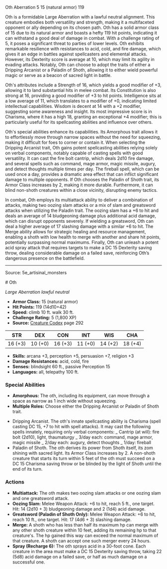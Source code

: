 <MonsterName/>Oth</MonsterName>
<CreatureType/>Aberration</CreatureType>
<CR/>5</CR>
<AC/>15 (natural armor)</AC>
<HP/>119</HP>
<summary>Oth is a formidable Large Aberration with a lawful neutral alignment. This creature embodies both versatility and strength, making it a multifaceted opponent or ally depending on its chosen path. Oth has a solid armor class of 15 due to its natural armor and boasts a hefty 119 hit points, indicating it can withstand a good deal of damage in combat. With a challenge rating of 5, it poses a significant threat to parties of lower levels. Oth exhibits remarkable resilience with resistances to acid, cold, and fire damage, which gives it an edge in battles against spellcasters and elemental attacks. However, its Dexterity score is average at 10, which may limit its agility in evading attacks. Notably, Oth can choose to adopt the traits of either a Dripping Arcanist or a Paladin of Shoth, allowing it to either wield powerful magic or serve as a beacon of sacred light in battle.</summary>

<detail>

Oth's attributes include a Strength of 16, which yields a good modifier of +3, allowing it to land substantial hits in melee combat. Its Constitution is also strong at 16, providing a good modifier of +3 to hit points. Intelligence sits at a low average of 11, which translates to a modifier of +0, indicating limited intellectual capabilities. Wisdom is decent at 14 with a +2 modifier, suggesting some awareness and insight. Its most impressive score is in Charisma, where it has a high 18, granting an exceptional +4 modifier; this is particularly useful for its spellcasting abilities and influence over others.

Oth's special abilities enhance its capabilities. Its Amorphous trait allows it to effortlessly move through narrow spaces without the need for squeezing, making it difficult for foes to corner or contain it. When selecting the Dripping Arcanist trait, Oth gains potent spellcasting abilities relying solely on verbal components, notably capable of casting spells with good versatility. It can cast the fire bolt cantrip, which deals 2d10 fire damage, and several spells such as command, mage armor, magic missile, augury, and detect thoughts multiple times per day. The fireball spell, which can be used once a day, provides a dramatic area effect that can inflict significant damage to multiple opponents. If Oth chooses the Paladin of Shoth trait, its Armor Class increases by 2, making it more durable. Furthermore, it can blind non-shoth creatures within a close vicinity, disrupting enemy tactics.

In combat, Oth employs its multiattack ability to deliver a combination of attacks, making two oozing slam attacks or a mix of slam and greatsword attacks when utilizing the Paladin trait. The oozing slam has a +6 to hit and deals an average of 14 bludgeoning damage plus additional acid damage, which can disrupt opponents severely. If wielding a greatsword, Oth can deal a higher average of 17 slashing damage with a similar +6 to hit. The Merge ability allows for strategic healing and resource management, enabling a shoth with low health to merge with another and share hit points, potentially surpassing normal maximums. Finally, Oth can unleash a potent acid spray attack that requires targets to make a DC 15 Dexterity saving throw, dealing considerable damage on a failed save, reinforcing Oth’s dangerous presence on the battlefield.</detail>



---

Source: 5e_artisinal_monsters

<statblock>
# Oth

*Large* *Aberration* *lawful neutral*

- **Armor Class:** 15 (natural armor)
- **Hit Points:** 119 (14d10+42)
- **Speed:** climb 10 ft. walk 30 ft.
- **Challenge Rating:** 5 (1,800 XP)
- **Source:** [Creature Codex](https://koboldpress.com/kpstore/product/creature-codex-for-5th-edition-dnd) page 292

| STR | DEX | CON | INT | WIS | CHA |
| --- | --- | --- | --- | --- | --- |
| 16 (+3) | 10 (+0) | 16 (+3) | 11 (+0) | 14 (+2) | 18 (+4) |

- **Skills:** arcana +3, perception +5, persuasion +7, religion +3
- **Damage Resistances:** acid, cold, fire
- **Senses:** blindsight 60 ft., passive Perception 15
- **Languages:** all, telepathy 100 ft.

### Special Abilities

- **Amorphous:** The oth, including its equipment, can move through a space as narrow as 1 inch wide without squeezing.
- **Multiple Roles:** Choose either the Dripping Arcanist or Paladin of Shoth trait. 
* Dripping Arcanist. The oth's innate spellcasting ability is Charisma (spell casting DC 15, +7 to hit with spell attacks). It may cast the following spells innately, requiring only verbal components: _
Cantrip (at will): fire bolt (2d10), light, thaumaturgy _
3/day each: command, mage armor, magic missile _
2/day each: augury, detect thoughts _
1/day: fireball
* Paladin of Shoth. The oth derives its power from Shoth itself, its zom shining with sacred light. Its Armor Class increases by 2. A non-shoth creature that starts its turn within 5 feet of the oth must succeed on a DC 15 Charisma saving throw or be blinded by the light of Shoth until the end of its turn.

### Actions

- **Multiattack:** The oth makes two oozing slam attacks or one oozing slam and one greatsword attack.
- **Oozing Slam:** Melee Weapon Attack: +6 to hit, reach 5 ft., one target. Hit: 14 (2d10 + 3) bludgeoning damage and 2 (1d4) acid damage.
- **Greatsword (Paladin of Shoth Only):** Melee Weapon Attack: +6 to hit, reach 10 ft., one target. Hit: 17 (4d6 + 3) slashing damage.
- **Merge:** A shoth who has less than half its maximum hp can merge with any other shoth creature within 10 feet, adding its remaining hp to that creature's. The hp gained this way can exceed the normal maximum of that creature. A shoth can accept one such merger every 24 hours.
- **Spray (Recharge 6):** The oth sprays acid in a 30-foot cone. Each creature in the area must make a DC 15 Dexterity saving throw, taking 22 (5d8) acid damage on a failed save, or half as much damage on a successful one.


</statblock>


